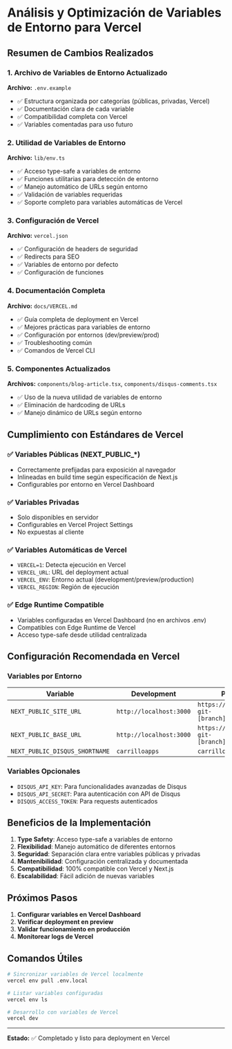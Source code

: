 # Análisis y Optimización de Variables de Entorno para Vercel

## Resumen de Cambios Realizados

### 1. Archivo de Variables de Entorno Actualizado

**Archivo:** `.env.example`
- ✅ Estructura organizada por categorías (públicas, privadas, Vercel)
- ✅ Documentación clara de cada variable
- ✅ Compatibilidad completa con Vercel
- ✅ Variables comentadas para uso futuro

### 2. Utilidad de Variables de Entorno

**Archivo:** `lib/env.ts`
- ✅ Acceso type-safe a variables de entorno
- ✅ Funciones utilitarias para detección de entorno
- ✅ Manejo automático de URLs según entorno
- ✅ Validación de variables requeridas
- ✅ Soporte completo para variables automáticas de Vercel

### 3. Configuración de Vercel

**Archivo:** `vercel.json`
- ✅ Configuración de headers de seguridad
- ✅ Redirects para SEO
- ✅ Variables de entorno por defecto
- ✅ Configuración de funciones

### 4. Documentación Completa

**Archivo:** `docs/VERCEL.md`
- ✅ Guía completa de deployment en Vercel
- ✅ Mejores prácticas para variables de entorno
- ✅ Configuración por entornos (dev/preview/prod)
- ✅ Troubleshooting común
- ✅ Comandos de Vercel CLI

### 5. Componentes Actualizados

**Archivos:** `components/blog-article.tsx`, `components/disqus-comments.tsx`
- ✅ Uso de la nueva utilidad de variables de entorno
- ✅ Eliminación de hardcoding de URLs
- ✅ Manejo dinámico de URLs según entorno

## Cumplimiento con Estándares de Vercel

### ✅ Variables Públicas (NEXT_PUBLIC_*)
- Correctamente prefijadas para exposición al navegador
- Inlineadas en build time según especificación de Next.js
- Configurables por entorno en Vercel Dashboard

### ✅ Variables Privadas
- Solo disponibles en servidor
- Configurables en Vercel Project Settings
- No expuestas al cliente

### ✅ Variables Automáticas de Vercel
- `VERCEL=1`: Detecta ejecución en Vercel
- `VERCEL_URL`: URL del deployment actual
- `VERCEL_ENV`: Entorno actual (development/preview/production)
- `VERCEL_REGION`: Región de ejecución

### ✅ Edge Runtime Compatible
- Variables configuradas en Vercel Dashboard (no en archivos .env)
- Compatibles con Edge Runtime de Vercel
- Acceso type-safe desde utilidad centralizada

## Configuración Recomendada en Vercel

### Variables por Entorno

| Variable | Development | Preview | Production |
|----------|-------------|---------|------------|
| `NEXT_PUBLIC_SITE_URL` | `http://localhost:3000` | `https://carrilloapps-git-[branch].vercel.app` | `https://carrillo.app` |
| `NEXT_PUBLIC_BASE_URL` | `http://localhost:3000` | `https://carrilloapps-git-[branch].vercel.app` | `https://carrillo.app` |
| `NEXT_PUBLIC_DISQUS_SHORTNAME` | `carrilloapps` | `carrilloapps` | `carrilloapps` |

### Variables Opcionales

- `DISQUS_API_KEY`: Para funcionalidades avanzadas de Disqus
- `DISQUS_API_SECRET`: Para autenticación con API de Disqus
- `DISQUS_ACCESS_TOKEN`: Para requests autenticados

## Beneficios de la Implementación

1. **Type Safety**: Acceso type-safe a variables de entorno
2. **Flexibilidad**: Manejo automático de diferentes entornos
3. **Seguridad**: Separación clara entre variables públicas y privadas
4. **Mantenibilidad**: Configuración centralizada y documentada
5. **Compatibilidad**: 100% compatible con Vercel y Next.js
6. **Escalabilidad**: Fácil adición de nuevas variables

## Próximos Pasos

1. **Configurar variables en Vercel Dashboard**
2. **Verificar deployment en preview**
3. **Validar funcionamiento en producción**
4. **Monitorear logs de Vercel**

## Comandos Útiles

```bash
# Sincronizar variables de Vercel localmente
vercel env pull .env.local

# Listar variables configuradas
vercel env ls

# Desarrollo con variables de Vercel
vercel dev
```

---

**Estado:** ✅ Completado y listo para deployment en Vercel